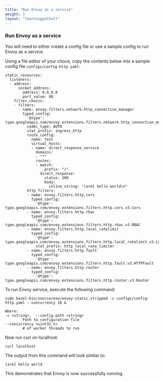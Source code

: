 ```yaml
---
title: "Run Envoy as a service"
weight: 3
layout: "learningpathall"
---
```


### Run Envoy as a service

You will need to either create a config file or use a sample config to run Envoy as a service. 

Using a file editor of your choce,  copy the contents below into a sample config file `configs/config-http.yaml`:
```console
static_resources:
  listeners:
  - address:
      socket_address:
        address: 0.0.0.0
        port_value: 80
    filter_chains:
    - filters:
      - name: envoy.filters.network.http_connection_manager
        typed_config:
          '@type': type.googleapis.com/envoy.extensions.filters.network.http_connection_manager.v3.HttpConnectionManager
          codec_type: AUTO
          stat_prefix: ingress_http
          route_config:
            name: test
            virtual_hosts:
            - name: direct_response_service
              domains:
              - "*"
              routes:
              - match:
                  prefix: "/"
                direct_response:
                  status: 200
                  body:
                    inline_string: "[arm] hello world\n"
          http_filters:
          - name: envoy.filters.http.cors
            typed_config:
              '@type': type.googleapis.com/envoy.extensions.filters.http.cors.v3.Cors
          - name: envoy.filters.http.rbac
            typed_config:
              '@type': type.googleapis.com/envoy.extensions.filters.http.rbac.v3.RBAC
          - name: envoy.filters.http.local_ratelimit
            typed_config:
              '@type': type.googleapis.com/envoy.extensions.filters.http.local_ratelimit.v3.LocalRateLimit
              stat_prefix: http_local_rate_limiter
          - name: envoy.filters.http.fault
            typed_config:
              '@type': type.googleapis.com/envoy.extensions.filters.http.fault.v3.HTTPFault
          - name: envoy.filters.http.router
            typed_config:
              '@type': type.googleapis.com/envoy.extensions.filters.http.router.v3.Router
```

To run Envoy service, execute the following command:

```console
sudo bazel-bin/source/exe/envoy-static.stripped -c configs/config-http.yaml --concurrency 16 &

Where:
-c <string>,  --config-path <string>
        Path to configuration file
--concurrency <uint32_t>
        # of worker threads to run
```
Now run curl on localhost:

```console
curl localhost
```

The output from this command will look similar to:

```output
[arm] hello world
```

This demonstrates that Envoy is now successfully running.

